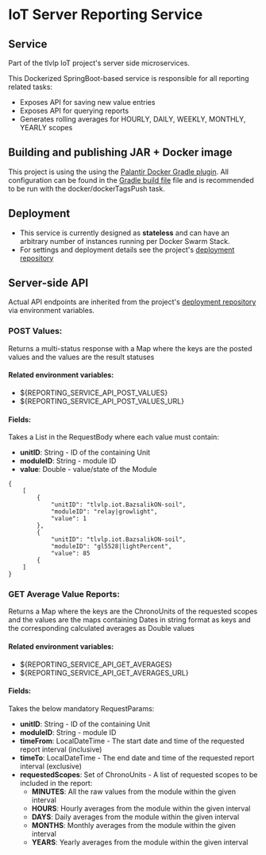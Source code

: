 # IoT Server Reporting Service

## Service
Part of the tlvlp IoT project's server side microservices.

This Dockerized SpringBoot-based service is responsible for all reporting related tasks:
- Exposes API for saving new value entries
- Exposes API for querying reports
- Generates rolling averages for HOURLY, DAILY, WEEKLY, MONTHLY, YEARLY scopes

## Building and publishing JAR + Docker image
This project is using the using the [Palantir Docker Gradle plugin](https://github.com/palantir/gradle-docker).
All configuration can be found in the [Gradle build file](build.gradle) file 
and is recommended to be run with the docker/dockerTagsPush task.

## Deployment
- This service is currently designed as **stateless** and can have an arbitrary number of instances running per Docker Swarm Stack.
- For settings and deployment details see the project's [deployment repository](https://gitlab.com/tlvlp/iot.server.deployment)

## Server-side API
Actual API endpoints are inherited from the project's [deployment repository](https://gitlab.com/tlvlp/iot.server.deployment) via environment variables.

### POST Values:

Returns a multi-status response with a Map where the keys are the posted values and the values are the result statuses

#### Related environment variables:
- ${REPORTING_SERVICE_API_POST_VALUES}
- ${REPORTING_SERVICE_API_POST_VALUES_URL}

#### Fields:
Takes a List in the RequestBody where each value must contain:
- **unitID**: String - ID of the containing Unit
- **moduleID**: String - module ID
- **value**: Double - value/state of the Module

```
{ 
    [   
        {
            "unitID": "tlvlp.iot.BazsalikON-soil",
            "moduleID": "relay|growlight",
            "value": 1
        },
        {
            "unitID": "tlvlp.iot.BazsalikON-soil",
            "moduleID": "gl5528|lightPercent", 
            "value": 85
        {
    ]
}

```

### GET Average Value Reports:

Returns a Map where the keys are the ChronoUnits of the requested scopes and the values are the
maps containing Dates in string format as keys and the corresponding calculated averages as Double values

#### Related environment variables:
- ${REPORTING_SERVICE_API_GET_AVERAGES}
- ${REPORTING_SERVICE_API_GET_AVERAGES_URL}

#### Fields:
Takes the below mandatory RequestParams:
- **unitID**: String - ID of the containing Unit
- **moduleID**: String - module ID
- **timeFrom**: LocalDateTime - The start date and time of the requested report interval (inclusive)
- **timeTo**: LocalDateTime - The end date and time of the requested report interval (exclusive)
- **requestedScopes**: Set of ChronoUnits - A list of requested scopes to be included in the report:
    - **MINUTES**: All the raw values from the module within the given interval 
    - **HOURS**: Hourly averages from the module within the given interval 
    - **DAYS**: Daily averages from the module within the given interval 
    - **MONTHS**: Monthly averages from the module within the given interval
    - **YEARS**: Yearly averages from the module within the given interval 